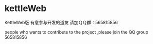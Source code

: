 # kettleWeb
KettleWeb版
有意参与开发的道友 请加ＱＱ群：565815856

people who wants to contribute to the project ,please join the QQ group 565815856

